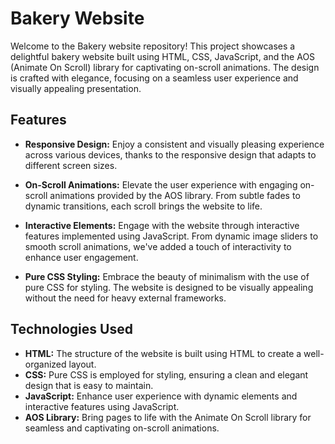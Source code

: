 # Bakery Website

Welcome to the Bakery website repository! This project showcases a delightful bakery website built using HTML, CSS, JavaScript, and the AOS (Animate On Scroll) library for captivating on-scroll animations. The design is crafted with elegance, focusing on a seamless user experience and visually appealing presentation.

## Features

- **Responsive Design:** Enjoy a consistent and visually pleasing experience across various devices, thanks to the responsive design that adapts to different screen sizes.

- **On-Scroll Animations:** Elevate the user experience with engaging on-scroll animations provided by the AOS library. From subtle fades to dynamic transitions, each scroll brings the website to life.

- **Interactive Elements:** Engage with the website through interactive features implemented using JavaScript. From dynamic image sliders to smooth scroll animations, we've added a touch of interactivity to enhance user engagement.

- **Pure CSS Styling:** Embrace the beauty of minimalism with the use of pure CSS for styling. The website is designed to be visually appealing without the need for heavy external frameworks.

## Technologies Used

- **HTML:** The structure of the website is built using HTML to create a well-organized layout.
- **CSS:** Pure CSS is employed for styling, ensuring a clean and elegant design that is easy to maintain.
- **JavaScript:** Enhance user experience with dynamic elements and interactive features using JavaScript.
- **AOS Library:** Bring pages to life with the Animate On Scroll library for seamless and captivating on-scroll animations.

